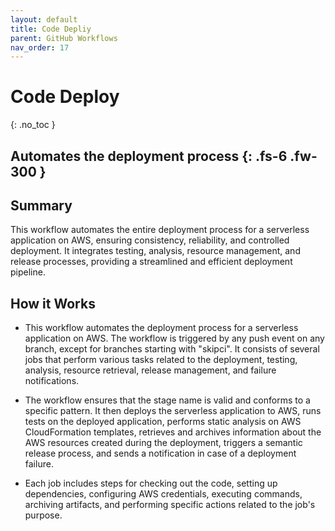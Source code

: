 ```yaml
---
layout: default
title: Code Depliy
parent: GitHub Workflows
nav_order: 17
---
```


# Code Deploy
{: .no_toc }

Automates the deployment process
{: .fs-6 .fw-300 }
---

## Summary
This workflow automates the entire deployment process for a serverless application on AWS, ensuring consistency, reliability, and controlled deployment. It integrates testing, analysis, resource management, and release processes, providing a streamlined and efficient deployment pipeline.

## How it Works 
- This workflow automates the deployment process for a serverless application on AWS. The workflow is triggered by any push event on any branch, except for branches starting with "skipci". It consists of several jobs that perform various tasks related to the deployment, testing, analysis, resource retrieval, release management, and failure notifications.

- The workflow ensures that the stage name is valid and conforms to a specific pattern. It then deploys the serverless application to AWS, runs tests on the deployed application, performs static analysis on AWS CloudFormation templates, retrieves and archives information about the AWS resources created during the deployment, triggers a semantic release process, and sends a notification in case of a deployment failure.

- Each job includes steps for checking out the code, setting up dependencies, configuring AWS credentials, executing commands, archiving artifacts, and performing specific actions related to the job's purpose.
